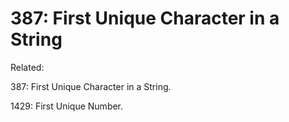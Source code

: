 # 387: First Unique Character in a String

Related:

387: First Unique Character in a String.

1429: First Unique Number.